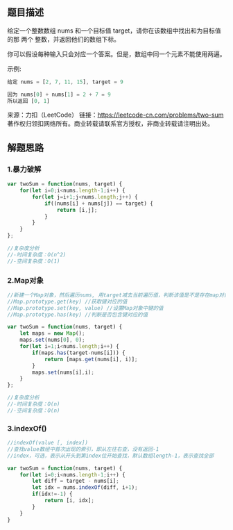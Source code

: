## 题目描述

给定一个整数数组 nums 和一个目标值 target，请你在该数组中找出和为目标值的那 两个 整数，并返回他们的数组下标。

你可以假设每种输入只会对应一个答案。但是，数组中同一个元素不能使用两遍。


示例:
```javascript
给定 nums = [2, 7, 11, 15], target = 9

因为 nums[0] + nums[1] = 2 + 7 = 9
所以返回 [0, 1]
```


来源：力扣（LeetCode）
链接：https://leetcode-cn.com/problems/two-sum
著作权归领扣网络所有。商业转载请联系官方授权，非商业转载请注明出处。


## 解题思路

### 1.暴力破解
```javascript
var twoSum = function(nums, target) {
    for(let i=0;i<nums.length-1;i++) {
        for(let j=i+1;j<nums.length;j++) {
            if((nums[i] + nums[j]) == target) {
                return [i,j];
            }
        }
    }
};

//复杂度分析
//-时间复杂度：O(n^2)
//-空间复杂度：O(1)
```

### 2.Map对象
```javascript
//新建一个Map对象，然后遍历nums, 用target减去当前遍历值，判断该值是不是存在map对象中，若不存在，将当前遍历值保存在map对象中
//Map.prototype.get(key) //获取键对应的值
//Map.prototype.set(key, value) //设置Map对象中键的值
//Map.prototype.has(key) //判断是否包含键对应的值

var twoSum = function(nums, target) {
    let maps = new Map();
    maps.set(nums[0], 0);
    for(let i=1;i<nums.length;i++) {
        if(maps.has(target-nums[i])) {
            return [maps.get(nums[i], i)];
        }
        maps.set(nums[i],i);
    }
};

//复杂度分析
//-时间复杂度：O(n)
//-空间复杂度：O(n)
```

### 3.indexOf()
```javascript
//indexOf(value [, index])
//查找value数组中首次出现的索引，即从左往右查，没有返回-1
//index，可选，表示从开头到第index位开始查找，默认数组length-1，表示查找全部

var twoSum = function(nums, target) {
    for(let i=0;i<nums.length-1;i++) {
        let diff = target - nums[i];
        let idx = nums.indexOf(diff, i+1);
        if(idx!=-1) {
            return [i, idx];
        }
    }
}
```